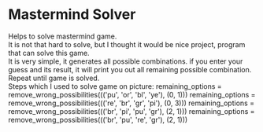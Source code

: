 # Mastermind Solver
Helps to solve mastermind game.
<br>
It is not that hard to solve, but I thought it would be nice project, program that can solve this game.
<br>
It is very simple, it generates all possible combinations. if you enter your guess and its result, it will print you out all remaining possible combination.
Repeat until game is solved.
<br>
Steps which I used to solve game on picture:
remaining_options = remove_wrong_possibilities((('pu', 'or', 'bl', 'ye'), (0, 1)))
remaining_options = remove_wrong_possibilities((('re', 'br', 'gr', 'pi'), (0, 3)))
remaining_options = remove_wrong_possibilities((('br', 'pi', 'pu', 'gr'), (2, 1)))
remaining_options = remove_wrong_possibilities((('br', 'pu', 're', 'gr'), (2, 1)))
